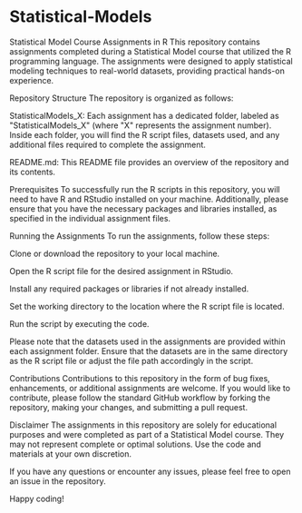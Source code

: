 # Statistical-Models
Statistical Model Course Assignments in R
This repository contains assignments completed during a Statistical Model course that utilized the R programming language. The assignments were designed to apply statistical modeling techniques to real-world datasets, providing practical hands-on experience.

Repository Structure
The repository is organized as follows:

StatisticalModels_X: Each assignment has a dedicated folder, labeled as "StatisticalModels_X" (where "X" represents the assignment number). Inside each folder, you will find the R script files, datasets used, and any additional files required to complete the assignment.

README.md: This README file provides an overview of the repository and its contents.

Prerequisites
To successfully run the R scripts in this repository, you will need to have R and RStudio installed on your machine. Additionally, please ensure that you have the necessary packages and libraries installed, as specified in the individual assignment files.

Running the Assignments
To run the assignments, follow these steps:

Clone or download the repository to your local machine.

Open the R script file for the desired assignment in RStudio.

Install any required packages or libraries if not already installed.

Set the working directory to the location where the R script file is located.

Run the script by executing the code.

Please note that the datasets used in the assignments are provided within each assignment folder. Ensure that the datasets are in the same directory as the R script file or adjust the file path accordingly in the script.

Contributions
Contributions to this repository in the form of bug fixes, enhancements, or additional assignments are welcome. If you would like to contribute, please follow the standard GitHub workflow by forking the repository, making your changes, and submitting a pull request.

Disclaimer
The assignments in this repository are solely for educational purposes and were completed as part of a Statistical Model course. They may not represent complete or optimal solutions. Use the code and materials at your own discretion.

If you have any questions or encounter any issues, please feel free to open an issue in the repository.

Happy coding!

